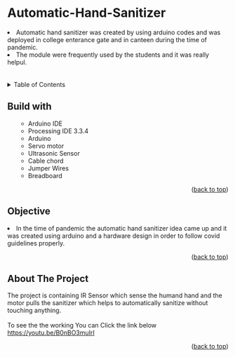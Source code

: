 # Automatic-Hand-Sanitizer
<li>Automatic hand sanitizer was created by using arduino codes and was deployed in college enterance gate and in canteen during the time of pandemic.</li>
  <li> The module were frequently used by the students and it was really helpul. </li>
<br>
  <br>

<!-- TABLE OF CONTENTS -->

<details>
  <summary>Table of Contents</summary>
  <ol>
    <ul>
       <li><a href="#built-with">Built With</a></li>
      <li><a href="#Objective">Objective</a></li>
      <li><a href="#about-the-project">About The Project</a></li>
      </ul>
  </ol>
</details>

<!-- Built with -->
## Build with
<ol>
    <ul>
      <li>Arduino IDE</li>
       <li>Processing IDE 3.3.4</li>
      <li>Arduino </li>
       <li>Servo motor</li>
      <li> Ultrasonic Sensor </li>
       <li>Cable chord</li>
      <li>Jumper Wires</li>
      <li>Breadboard</li>
     <!-- <li><a href="https://www.javascript.com/">JavaScript</a></li> -->
      </ul>
  <p align="right">(<a href="#Radar-System">back to top</a>)</p>
  </ol>
  
## Objective
<li>In the time of pandemic the automatic hand sanitizer idea came up and it was created using arduino and a hardware design in order to follow covid guidelines properly. </li>
<p align="right">(<a href="#Radar-System ">back to top</a>)</p>


<!-- ABOUT THE PROJECT -->
## About The Project
The project is containing IR Sensor which sense the humand hand and the motor pulls the sanitizer which helps to automatically sanitize without touching anything.
<br>
<br>
To see the the working You can Click the link below
<br>
https://youtu.be/B0nBO3muIrI


<p align="right">(<a href="#Radar-System">back to top</a>)</p>





